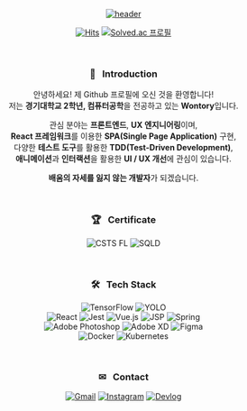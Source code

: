 <div align=center>

[![header](https://capsule-render.vercel.app/api?type=waving&color=gradient&customColorList=12&animation=fadeIn&height=230&section=header&text=Hi!%20I'm%20Wontory.&desc=I%20am%20interested%20in%20Animations%20and%20Interactions.&fontSize=60&fontAlign=50&fontAlignY=33&descSize=20&descAlign=50&descAlignY=55)](https://github.com/wontory)
  
[![Hits](https://hits.seeyoufarm.com/api/count/incr/badge.svg?url=https%3A%2F%2Fgithub.com%2Fwontory%2Fhit-counter&count_bg=%236196FF&title_bg=%23555555&icon=github.svg&icon_color=%23E7E7E7&title=Hits&edge_flat=false)](https://github.com/wontory)
[![Solved.ac 프로필](http://mazassumnida.wtf/api/mini/generate_badge?boj=wontory)](https://solved.ac/wontory)  
  
&nbsp;  
  
### 🥰 &nbsp; Introduction
안녕하세요! 제 Github 프로필에 오신 것을 환영합니다!  
저는 **경기대학교 2학년, 컴퓨터공학**을 전공하고 있는 **Wontory**입니다.  

관심 분야는 **프론트엔드**, **UX 엔지니어링**이며,  
**React 프레임워크**를 이용한 **SPA(Single Page Application)** 구현,  
다양한 **테스트 도구**를 활용한 **TDD(Test-Driven Development)**,  
**애니메이션**과 **인터랙션**을 활용한 **UI / UX 개선**에 관심이 있습니다.  

**배움의 자세를 잃지 않는 개발자**가 되겠습니다.
  
&nbsp;  
  
### 🏆 &nbsp; Certificate
![CSTS FL](https://img.shields.io/badge/CSTS%20FL-40AEF0.svg?style=for-the-badge)
![SQLD](https://img.shields.io/badge/SQLD-006600.svg?style=for-the-badge)
  
&nbsp;  
  
### 🛠︎ &nbsp; Tech Stack

![TensorFlow](https://img.shields.io/badge/TensorFlow-FF6F00.svg?logo=TensorFlow&logoColor=white&style=flat)
![YOLO](https://img.shields.io/badge/YOLO-00FFFF.svg?logo=YOLO&logoColor=black&style=flat)  
![React](https://img.shields.io/badge/React-61DAFB.svg?logo=React&logoColor=black&style=flat)
![Jest](https://img.shields.io/badge/Jest-C21325.svg?logo=Jest&logoColor=white&style=flat)
![Vue.js](https://img.shields.io/badge/Vue.js-4FC08D.svg?logo=Vue.js&logoColor=white&style=flat)
![JSP](https://img.shields.io/badge/JSP-F8DC75.svg?logo=ApacheTomcat&logoColor=black&style=flat)
![Spring](https://img.shields.io/badge/Spring-6DB33F.svg?logo=Spring&logoColor=white&style=flat)  
![Adobe Photoshop](https://img.shields.io/badge/Adobe&nbsp;Photoshop-31A8FF.svg?logo=AdobePhotoshop&logoColor=white&style=flat)
![Adobe XD](https://img.shields.io/badge/Adobe&nbsp;XD-FF61F6.svg?logo=AdobeXD&logoColor=white&style=flat)
![Figma](https://img.shields.io/badge/Figma-F24E1E.svg?logo=Figma&logoColor=white&style=flat)  
![Docker](https://img.shields.io/badge/Docker-2496ED.svg?logo=Docker&logoColor=white&style=flat)
![Kubernetes](https://img.shields.io/badge/Kubernetes-326CE5.svg?logo=Kubernetes&logoColor=white&style=flat)  
  
&nbsp;  
  
### ✉ &nbsp; Contact
[![Gmail](https://img.shields.io/badge/Gmail-EA4335?style=flat&logo=Gmail&logoColor=white)](mailto:devwontory@gmail.com)
[![Instagram](https://img.shields.io/badge/Instagram-E4405F?style=flat&logo=instagram&logoColor=white)](https://www.instagram.com/devwontory/)
[![Devlog](https://img.shields.io/badge/Devlog-FF4088?style=flat&logo=hugo&logoColor=white)](https://wontory.github.io/profile/)

</div>

